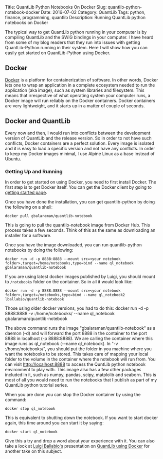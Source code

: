 Title: QuantLib Python Notebooks On Docker
Slug: quantlib-python-notebook-docker
Date: 2016-07-02
Category: QuantLib
Tags: python, finance, programming, quantlib
Description: Running QuantLib python notebooks on Docker


The typical way to get QuantLib python running in your computer
is by compiling QuantLib and the SWIG bindings in your computer.
I have heard from some of my blog readers that they run into issues
with getting QuantLib-Python running in their system. Here I will show
how you can easily get started on QuantLib-Python using Docker.

## Docker

[Docker](https://www.docker.com/what-docker) is a platform for containerization of software. 
In other words, Docker lets one to wrap an application in a complete ecosystem needed to run
the application (aka image), such as system libraries and filesystem. This means that irrespective of
what operating system your computer runs, a Docker image will run reliably on the Docker containers. 
Docker containers are very lightweight, and it starts up in a matter of couple of seconds.

## Docker and QuantLib

Every now and then, I would run into conflicts between the development version of QuantLib and 
the release version.  So in order to not have such conflicts, Docker containers are a perfect 
solution. Every image is isolated and it is easy to load a specific version and not have any 
conflicts. In order to keep my Docker images minimal, I use Alpine Linux as a base instead of Ubuntu.

 

### Getting Up and Running

In order to get started on using Docker, you need to first install Docker. The first step
is to get Docker itself. You can get the Docker client by going to 
[getting started page](https://www.docker.com/products/docker).

Once you have done the installation, you can get quantlib-python by doing the following
on a shell:

	docker pull gbalaraman/quantlib-notebook

This is going to pull the quantlib-notebook image from Docker Hub. This process takes a few 
seconds. Think of this as the same as downloading an installer for a software.


Once you have the image downloaded, you can run quantlib-python notebooks by doing the following:
	
	
	docker run -d -p 8888:8888 --mount src=<your notebook folder>,target=/home/notebooks,type=bind --name ql_notebook gbalaraman/quantlib-notebook

If you are using latest docker images published by Luigi, you should mount to `/notebooks`
folder on the container. So in all it would look like:

	docker run -d -p 8888:8888 --mount src=<your notebook folder>,target=/notebooks,type=bind --name ql_notebook2 lballabio/quantlib-notebook

	
Those using older docker versions, you had to do this:
	docker run -d -p 8888:8888 -v <your notebook folder>:/home/notebooks/ --name ql_notebook gbalaraman/quantlib-notebook 
	

The above command runs the image "gbalaraman/quantlib-notebook" as a daemon (-d) and
will forward the port 8888 in the container to the port 8888 in localhost (-p 8888:8888).
We are calling the container where this image runs as ql_notebook (--name ql_notebook). 
In "-v <your notebook folder>:/home/notebooks/", you should put the folder in you machine
where you want the notebooks to be stored. This takes care of mapping your local folder
to the volume in the container where the notebook will run from.
You can visit [http://localhost:8888](http://localhost:8888) to access the QuntLib python 
notebook environment to play with. This image also has a few other packages included in it, 
such as numpy, pandas, scipy, matplolib and seaborn. This is most of
all you would need to run the notebooks that I publish as part of my QuantLib python tutorial
series. 

When you are done you can stop the Docker container by using the command:

	docker stop ql_notebook

This is equivalent to shutting down the notebook. If you want to start docker again,
this time around you can start it by saying:
	
	docker start ql_notebook


Give this a try and drop a word about your experience with it. You can also take a look at
[Luigi Ballabio's](http://www.implementingquantlib.com/) presentation on 
[QuantLib using Docker](https://www.youtube.com/watch?v=LZbsxs_VGtQ) for another take on 
this subject.













